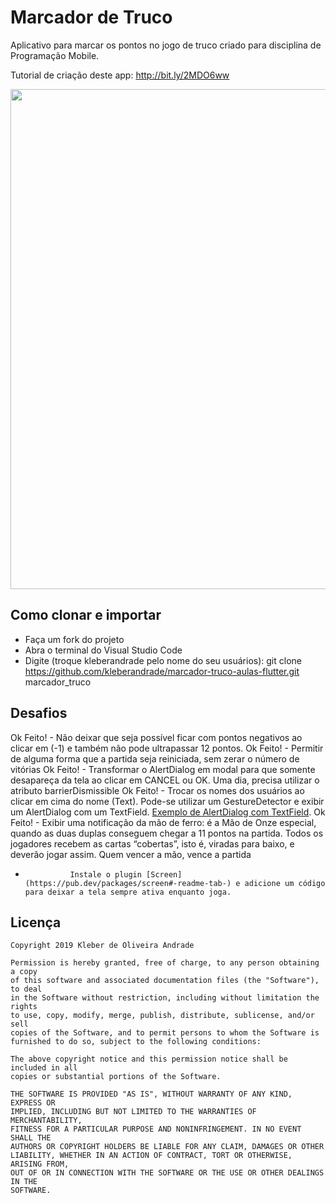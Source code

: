 # Marcador de Truco

Aplicativo para marcar os pontos no jogo de truco criado para disciplina de Programação Mobile.

Tutorial de criação deste app: http://bit.ly/2MDO6ww

<p align="center">
    <img src="https://miro.medium.com/max/1440/1*UhBQQqZamLVMRhYtkKnhpA.png" width="800"/>
</p>

## Como clonar e importar

-   Faça um fork do projeto
-   Abra o terminal do Visual Studio Code
-   Digite (troque kleberandrade pelo nome do seu usuários): git clone https://github.com/kleberandrade/marcador-truco-aulas-flutter.git marcador_truco

## Desafios

Ok Feito! -     Não deixar que seja possível ficar com pontos negativos ao clicar em (-1) e também não pode ultrapassar 12 pontos.
Ok Feito! -     Permitir de alguma forma que a partida seja reiniciada, sem zerar o número de vitórias
Ok Feito! -     Transformar o AlertDialog em modal para que somente desapareça da tela ao clicar em CANCEL ou OK. Uma dia, precisa utilizar o atributo barrierDismissible
Ok Feito! -     Trocar os nomes dos usuários ao clicar em cima do nome (Text). Pode-se utilizar um GestureDetector e exibir um AlertDialog com um TextField. [Exemplo de AlertDialog com TextField](https://inducesmile.com/google-flutter/how-to-add-textfield-input-in-an-alert-dialog-in-flutter/).
Ok Feito! -     Exibir uma notificação da mão de ferro: é a Mão de Onze especial, quando as duas duplas conseguem chegar a 11 pontos na partida. Todos os jogadores recebem as cartas “cobertas”, isto é, viradas para baixo, e deverão jogar assim. Quem vencer a mão, vence a partida
-               Instale o plugin [Screen](https://pub.dev/packages/screen#-readme-tab-) e adicione um código para deixar a tela sempre ativa enquanto joga.

## Licença

    Copyright 2019 Kleber de Oliveira Andrade
    
    Permission is hereby granted, free of charge, to any person obtaining a copy
    of this software and associated documentation files (the "Software"), to deal
    in the Software without restriction, including without limitation the rights
    to use, copy, modify, merge, publish, distribute, sublicense, and/or sell
    copies of the Software, and to permit persons to whom the Software is
    furnished to do so, subject to the following conditions:
    
    The above copyright notice and this permission notice shall be included in all
    copies or substantial portions of the Software.
    
    THE SOFTWARE IS PROVIDED "AS IS", WITHOUT WARRANTY OF ANY KIND, EXPRESS OR
    IMPLIED, INCLUDING BUT NOT LIMITED TO THE WARRANTIES OF MERCHANTABILITY,
    FITNESS FOR A PARTICULAR PURPOSE AND NONINFRINGEMENT. IN NO EVENT SHALL THE
    AUTHORS OR COPYRIGHT HOLDERS BE LIABLE FOR ANY CLAIM, DAMAGES OR OTHER
    LIABILITY, WHETHER IN AN ACTION OF CONTRACT, TORT OR OTHERWISE, ARISING FROM,
    OUT OF OR IN CONNECTION WITH THE SOFTWARE OR THE USE OR OTHER DEALINGS IN THE
    SOFTWARE.
